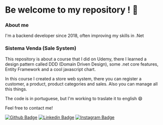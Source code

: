 # Be welcome to my repository ! 🤘

### About me

I'm a backend developer since 2018, often improving my skills in .Net

### Sistema Venda (Sale System)

This repository is about a course that I did on Udemy, there I learned a design pattern called DDD (Domain Driven Design), some .net core features, Entity Framework and
a cool javascript chart.

In this course I created a store web system, there you can register a customer, a product, product categories and sales. Also you can manage all this things.

The code is in portuguese, but I'm working to traslate it to english :smile:    

Feel free to contact me!

[![Github Badge](https://img.shields.io/badge/GitHub-100000?style=for-the-badge&logo=github&logoColor=white&link=https://github.com/Jonas-Ribeiro)](https://github.com/Jonas-Ribeiro)
[![Linkedin Badge](https://img.shields.io/badge/LinkedIn-0077B5?style=for-the-badge&logo=linkedin&logoColor=white&link=https://www.linkedin.com/in/jonasaribeiro/)](https://www.linkedin.com/in/jonasaribeiro/)
[![Instagram Badge](https://img.shields.io/badge/Instagram-E4405F?style=for-the-badge&logo=instagram&logoColor=white&link=https://www.instagram.com/j.aribeiro/)](https://www.instagram.com/j.aribeiro/)

